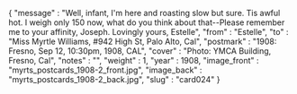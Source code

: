 {
  "message" : "Well, infant, I'm here and roasting slow but sure. Tis awful hot. I weigh only 150 now, what do you think about that--Please remember me to your affinity, Joseph. Lovingly yours, Estelle",
  "from" : "Estelle",
  "to" : "Miss Myrtle Williams, #942 High St, Palo Alto, Cal",
  "postmark" : "1908: Fresno, Sep 12, 10:30pm, 1908, CAL",
  "cover" : "Photo: YMCA Building, Fresno, Cal",
  "notes" : "",
  "weight" : 1,
  "year" : 1908,
  "image_front" : "myrts_postcards_1908-2_front.jpg",
  "image_back" : "myrts_postcards_1908-2_back.jpg",
  "slug" : "card024"
}
